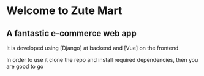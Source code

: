 # Welcome to Zute Mart
## A fantastic e-commerce web app
It is developed using [Django] at backend and [Vue] on the frontend.

In order to use it clone the repo and install required dependencies, then you are good to go

